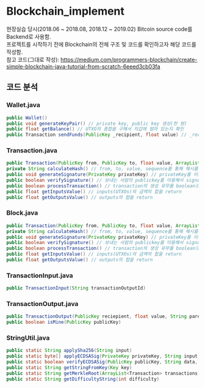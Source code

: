 # Blockchain_implement
현장실습 당시(2018.06 ~ 2018.08, 2018.12 ~ 2019.02) Bitcoin source code를 Backend로 사용함.  
프로젝트를 시작하기 전에 Blockchain의 전체 구조 및 코드를 확인하고자 해당 코드를 작성함.  
참고 코드(그대로 작성): https://medium.com/programmers-blockchain/create-simple-blockchain-java-tutorial-from-scratch-6eeed3cb03fa  

## 코드 분석  
### Wallet.java
~~~JAVA
public Wallet() 
public void generateKeyPair() // private key, public key 생성(한 쌍)
public float getBalance() // UTXO의 총합을 구해서 지갑에 얼마 있는지 확인
public Transaction sendFunds(PublicKey _recipient, float value) // _recipient 은 받는 사람, value 는 금액
~~~

### Transaction.java
~~~JAVA
public Transaction(PublicKey from, PublicKey to, float value, ArrayList<TransactionInput> inputs)
private String calculateHash() // from, to, value, sequence를 통해 해시를 만듦  transactionID로 사용
public void generateSignature(PrivateKey privateKey) // privateKey를 이용해서 signature 만듦
public boolean verifySignature() // 보내는 사람의 publickey를 이용해서 signature가 정당한 것인지 확인
public boolean processTransaction() // transaction의 생성 유무를 boolean으로 return
public float getInputsValue() // inputs(UTXOs)의 금액의 합을 return
public float getOutputsValue() // outputs의 합을 return
~~~

### Block.java
~~~JAVA
public Transaction(PublicKey from, PublicKey to, float value, ArrayList<TransactionInput> inputs)
private String calculateHash() // from, to, value, sequence를 통해 해시를 만듦  transactionID로 사용
public void generateSignature(PrivateKey privateKey) // privateKey를 이용해서 signature 만듦
public boolean verifySignature() // 보내는 사람의 publickey를 이용해서 signature가 정당한 것인지 확인
public boolean processTransaction() // transaction의 생성 유무를 boolean으로 return
public float getInputsValue() // inputs(UTXOs)의 금액의 합을 return
public float getOutputsValue() // outputs의 합을 return
~~~

### TransactionInput.java
~~~JAVA
public TransactionInput(String transactionOutputId)
~~~

### TransactionOutput.java
~~~JAVA
public TransactionOutput(PublicKey reciepient, float value, String parentTransactionId)
public boolean isMine(PublicKey publicKey) 
~~~

### StringUtil.java
~~~JAVA
public static String applySha256(String input) 
public static byte[] applyECDSASig(PrivateKey privateKey, String input) // private key와 거래 정보를 이용해서 signature 만듦
public static boolean verifyECDSASig(PublicKey publicKey, String data, byte[] signature) // public key와 거래 정보, signature를 이용해서 signature가 올바른 것인지 확인
public static String getStringFromKey(Key key) 
public static String getMerkleRoot(ArrayList<Transaction> transactions) // transactions을 이용해서 merkle root 획득
public static String getDifficultyString(int difficulty) 
~~~
